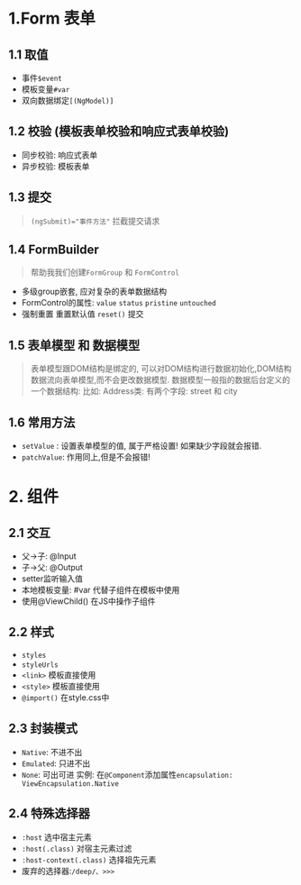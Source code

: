 # 1.Form 表单
## 1.1 取值
* 事件`$event`
* 模板变量`#var`
* 双向数据绑定`[(NgModel)]`
## 1.2 校验 (模板表单校验和响应式表单校验)
* 同步校验: 响应式表单
* 异步校验: 模板表单
## 1.3 提交
> `(ngSubmit)="事件方法"` 拦截提交请求
## 1.4 FormBuilder 
> 帮助我我们创建`FormGroup` 和 `FormControl`
* 多级group嵌套, 应对复杂的表单数据结构
* FormControl的属性: `value` `status` `pristine` `untouched`
* 强制重置 重置默认值 `reset()` 提交
## 1.5 表单模型 和 数据模型
> 表单模型跟DOM结构是绑定的, 可以对DOM结构进行数据初始化,DOM结构数据流向表单模型,而不会更改数据模型.
> 数据模型一般指的数据后台定义的一个数据结构: 比如: Address类: 有两个字段: street 和 city
## 1.6 常用方法
* `setValue` : 设置表单模型的值, 属于严格设置! 如果缺少字段就会报错.
* `patchValue`: 作用同上,但是不会报错!
# 2. 组件
## 2.1 交互
* 父->子: @Input
* 子->父: @Output
* setter监听输入值
* 本地模板变量: #var 代替子组件在模板中使用
* 使用@ViewChild() 在JS中操作子组件
## 2.2 样式
* `styles`
* `styleUrls`
* `<link>` 模板直接使用
* `<style>` 模板直接使用
* `@import()` 在style.css中
## 2.3 封装模式
* `Native`: 不进不出
* `Emulated`: 只进不出
* `None`: 可出可进
实例: 在`@Component`添加属性`encapsulation: ViewEncapsulation.Native`
## 2.4 特殊选择器
* `:host` 选中宿主元素
* `:host(.class)` 对宿主元素过滤
* `:host-context(.class)` 选择祖先元素
* 废弃的选择器:`/deep/、>>>` 
